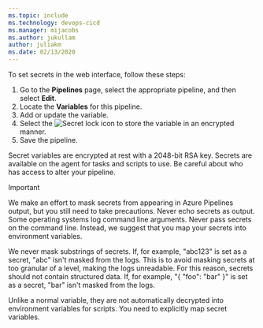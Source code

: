 ```yaml
---
ms.topic: include
ms.technology: devops-cicd
ms.manager: mijacobs
ms.author: jukullam
author: juliakm
ms.date: 02/13/2020
---
```


To set secrets in the web interface, follow these steps:

1.  Go to the **Pipelines** page, select the appropriate pipeline, and then select **Edit**.
1.  Locate the **Variables** for this pipeline.
1.  Add or update the variable.
1.  Select the ![Secret](../media/variables/secret-variable-icon.png) lock icon to store the variable in an encrypted manner.
1.  Save the pipeline.

Secret variables are encrypted at rest with a 2048-bit RSA key.
Secrets are available on the agent for tasks and scripts to use. Be careful about who has access to alter your pipeline.

> [!IMPORTANT]
> We make an effort to mask secrets from appearing in Azure Pipelines output, but you still need to take precautions. Never echo secrets as output.
> Some operating systems log command line arguments. Never pass secrets on the command line.
> Instead, we suggest that you map your secrets into environment variables.
>
> We never mask substrings of secrets. If, for example, "abc123" is set as a secret, "abc" isn't masked from the logs.
> This is to avoid masking secrets at too granular of a level, making the logs unreadable.
> For this reason, secrets should not contain structured data. If, for example, "{ "foo": "bar" }" is set as a secret,
> "bar" isn't masked from the logs.

Unlike a normal variable, they are not automatically decrypted into environment variables for scripts. You need to explicitly map secret variables.
